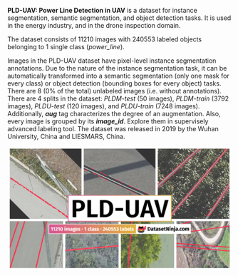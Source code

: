 **PLD-UAV: Power Line Detection in UAV** is a dataset for instance segmentation, semantic segmentation, and object detection tasks. It is used in the energy industry, and in the drone inspection domain.

The dataset consists of 11210 images with 240553 labeled objects belonging to 1 single class (*power_line*).

Images in the PLD-UAV dataset have pixel-level instance segmentation annotations. Due to the nature of the instance segmentation task, it can be automatically transformed into a semantic segmentation (only one mask for every class) or object detection (bounding boxes for every object) tasks. There are 8 (0% of the total) unlabeled images (i.e. without annotations). There are 4 splits in the dataset: *PLDM-test* (50 images), *PLDM-train* (3792 images), *PLDU-test* (120 images), and *PLDU-train* (7248 images). Additionally, ***aug*** tag characterizes the degree of an augmentation. Also, every image is grouped by its ***image_id***. Explore them in supervisely advanced labeling tool. The dataset was released in 2019 by the Wuhan University, China and LIESMARS, China.

<img src="https://github.com/dataset-ninja/pld-uav/raw/main/visualizations/poster.png">
